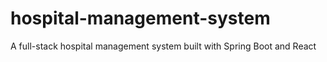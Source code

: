 # hospital-management-system
A full-stack hospital management system built with Spring Boot and React
